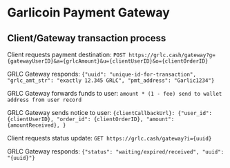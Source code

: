 Garlicoin Payment Gateway
=========================

Client/Gateway transaction process
----------------------------------

Client requests payment destination:
`POST https://grlc.cash/gateway?g={gatewayUserID}&a={grlcAmount}&u={clientUserID}&o={clientOrderID}`

GRLC Gateway responds:
`{"uuid": "unique-id-for-transaction", "grlc_amt_str": "exactly 12.345 GRLC", "pmt_address": "Garlic1234"}`

GRLC Gateway forwards funds to user:
`amount * (1 - fee) send to wallet address from user record`

GRLC Gateway sends notice to user:
`{clientCallbackUrl}: {"user_id": {clientUserID}, "order_id": {clientOrderID}, "amount": {amountReceived}, }`

Client requests status update:
`GET https://grlc.cash/gateway?i={uuid}`
    
GRLC Gateway responds:
`{"status": "waiting/expired/received", "uuid": "{uuid}"}`
